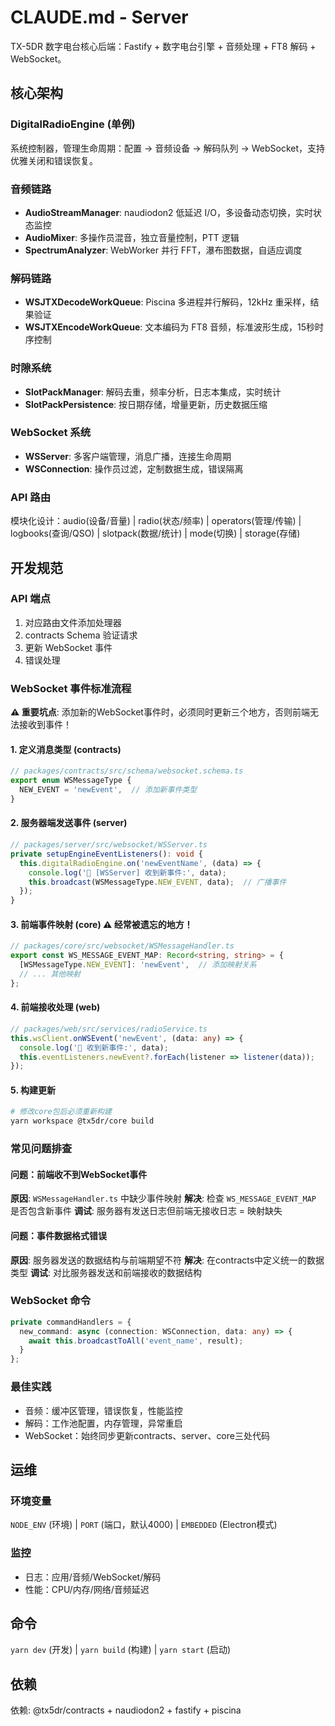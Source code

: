 # CLAUDE.md - Server

TX-5DR 数字电台核心后端：Fastify + 数字电台引擎 + 音频处理 + FT8 解码 + WebSocket。

## 核心架构

### DigitalRadioEngine (单例)
系统控制器，管理生命周期：配置 → 音频设备 → 解码队列 → WebSocket，支持优雅关闭和错误恢复。

### 音频链路
- **AudioStreamManager**: naudiodon2 低延迟 I/O，多设备动态切换，实时状态监控
- **AudioMixer**: 多操作员混音，独立音量控制，PTT 逻辑
- **SpectrumAnalyzer**: WebWorker 并行 FFT，瀑布图数据，自适应调度

### 解码链路
- **WSJTXDecodeWorkQueue**: Piscina 多进程并行解码，12kHz 重采样，结果验证
- **WSJTXEncodeWorkQueue**: 文本编码为 FT8 音频，标准波形生成，15秒时序控制

### 时隙系统
- **SlotPackManager**: 解码去重，频率分析，日志本集成，实时统计
- **SlotPackPersistence**: 按日期存储，增量更新，历史数据压缩

### WebSocket 系统
- **WSServer**: 多客户端管理，消息广播，连接生命周期
- **WSConnection**: 操作员过滤，定制数据生成，错误隔离

### API 路由
模块化设计：audio(设备/音量) | radio(状态/频率) | operators(管理/传输) | logbooks(查询/QSO) | slotpack(数据/统计) | mode(切换) | storage(存储)

## 开发规范

### API 端点
1. 对应路由文件添加处理器
2. contracts Schema 验证请求
3. 更新 WebSocket 事件
4. 错误处理

### WebSocket 事件标准流程

**⚠️ 重要坑点**: 添加新的WebSocket事件时，必须同时更新三个地方，否则前端无法接收到事件！

#### 1. 定义消息类型 (contracts)
```typescript
// packages/contracts/src/schema/websocket.schema.ts
export enum WSMessageType {
  NEW_EVENT = 'newEvent',  // 添加新事件类型
}
```

#### 2. 服务器端发送事件 (server)
```typescript
// packages/server/src/websocket/WSServer.ts
private setupEngineEventListeners(): void {
  this.digitalRadioEngine.on('newEventName', (data) => {
    console.log('📡 [WSServer] 收到新事件:', data);
    this.broadcast(WSMessageType.NEW_EVENT, data);  // 广播事件
  });
}
```

#### 3. 前端事件映射 (core) **⚠️ 经常被遗忘的地方！**
```typescript
// packages/core/src/websocket/WSMessageHandler.ts
export const WS_MESSAGE_EVENT_MAP: Record<string, string> = {
  [WSMessageType.NEW_EVENT]: 'newEvent',  // 添加映射关系
  // ... 其他映射
};
```

#### 4. 前端接收处理 (web)
```typescript
// packages/web/src/services/radioService.ts
this.wsClient.onWSEvent('newEvent', (data: any) => {
  console.log('📱 收到新事件:', data);
  this.eventListeners.newEvent?.forEach(listener => listener(data));
});
```

#### 5. 构建更新
```bash
# 修改core包后必须重新构建
yarn workspace @tx5dr/core build
```

### 常见问题排查

#### 问题：前端收不到WebSocket事件
**原因**: `WSMessageHandler.ts` 中缺少事件映射
**解决**: 检查 `WS_MESSAGE_EVENT_MAP` 是否包含新事件
**调试**: 服务器有发送日志但前端无接收日志 = 映射缺失

#### 问题：事件数据格式错误
**原因**: 服务器发送的数据结构与前端期望不符
**解决**: 在contracts中定义统一的数据类型
**调试**: 对比服务器发送和前端接收的数据结构

### WebSocket 命令
```typescript
private commandHandlers = {
  new_command: async (connection: WSConnection, data: any) => {
    await this.broadcastToAll('event_name', result);
  }
};
```

### 最佳实践
- 音频：缓冲区管理，错误恢复，性能监控
- 解码：工作池配置，内存管理，异常重启
- WebSocket：始终同步更新contracts、server、core三处代码

## 运维

### 环境变量
`NODE_ENV` (环境) | `PORT` (端口，默认4000) | `EMBEDDED` (Electron模式)

### 监控
- 日志：应用/音频/WebSocket/解码
- 性能：CPU/内存/网络/音频延迟

## 命令
`yarn dev` (开发) | `yarn build` (构建) | `yarn start` (启动)

## 依赖
依赖: @tx5dr/contracts + naudiodon2 + fastify + piscina